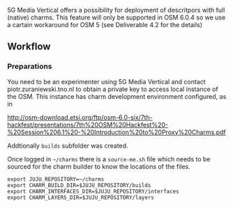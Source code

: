 
5G Media Vertical offers a possibility for deployment of descritpors with full (native) charms. 
This feature will only be supported in OSM 6.0.4 so we use a cartain workaround for OSM 5 (see Deliverable 4.2 for the details)

## Workflow

### Preparations
You need to be an experimenter using 5G Media Vertical and contact piotr.zuraniewski.tno.nl to obtain a private key to access local instance of the OSM. This instance has charm development environment configured, as in

http://osm-download.etsi.org/ftp/osm-6.0-six/7th-hackfest/presentations/7th%20OSM%20Hackfest%20-%20Session%206.1%20-%20Introduction%20to%20Proxy%20Charms.pdf

Addtionally `builds` subfolder was created. 

Once logged in `~/charms` there is a `source-me.sh` file which needs to be sourced for the charm builder
to know the locations of the files.
```
export JUJU_REPOSITORY=~/charms
export CHARM_BUILD_DIR=$JUJU_REPOSITORY/builds
export CHARM_INTERFACES_DIR=$JUJU_REPOSITORY/interfaces
export CHARM_LAYERS_DIR=$JUJU_REPOSITORY/layers
```

